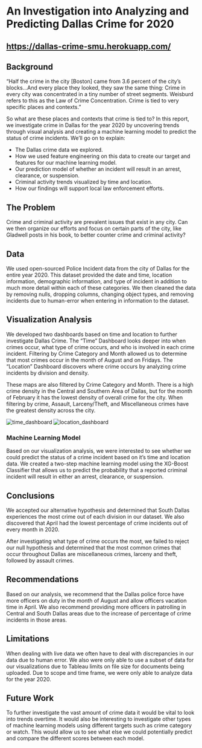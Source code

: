 # An Investigation into Analyzing and Predicting Dallas Crime for 2020

## https://dallas-crime-smu.herokuapp.com/

## Background
“Half the crime in the city [Boston] came from 3.6 percent of the city’s blocks…And every place they looked, they saw the same thing: Crime in every city was concentrated in a tiny number of street segments. Weisburd refers to this as  the Law of Crime Concentration.  Crime is tied to very specific places and contexts.” 

So what are these places and contexts that crime is tied to?  In this report, we investigate crime in Dallas for the year 2020 by uncovering trends through visual analysis and creating a machine learning model to predict the status of crime incidents.  We’ll go on to explain:
- The Dallas crime data we explored.
- How we used feature engineering on this data to create our target and features for our machine learning model.
- Our prediction model of whether an incident will result in an arrest, clearance, or suspension.
- Criminal activity trends visualized by time and location.
- How our findings will support local law enforcement efforts.

## The Problem
Crime and criminal activity are prevalent issues that exist in any city. Can we then organize our efforts and focus on certain parts of the city, like Gladwell posts in his book, to better counter crime and criminal activity?

## Data
We used open-sourced Police Incident data from the city of Dallas for the entire year 2020.  This dataset provided the date and time, location information, demographic information, and type of incident in addition to much more detail within each of these categories.  We then cleaned the data by removing nulls, dropping columns, changing object types, and removing incidents due to human-error when entering in information to the dataset.

## Visualization Analysis
We developed two dashboards based on time and location to further investigate Dallas Crime.  The “Time” Dashboard looks deeper into when crimes occur, what type of crime occurs, and who is involved in each crime incident.  Filtering by Crime Category and Month allowed us to determine that most crimes occur in the month of August and on Fridays.  The “Location” Dashboard discovers where crime occurs by analyzing crime incidents by division and density.  

These maps are also filtered by Crime Category and Month.  There is a high crime density in the Central and Southern Area of Dallas, but for the month of February it has the lowest density of overall crime for the city. When filtering by crime, Assault, Larceny/Theft, and Miscellaneous crimes have the greatest density across the city.

![time_dashboard](/static/images/time_dashboard.png)
![location_dashboard](/static/images/location_dashboard.png)

### Machine Learning Model
Based on our visualization analysis, we were interested to see whether we could predict the status of a crime incident based on it’s time and location data.  We created a two-step machine learning model using the XG-Boost Classifier that allows us to predict the probability that a reported criminal incident will result in either an arrest, clearance, or suspension.

## Conclusions
We accepted our alternative hypothesis and determined that South Dallas experiences the most crime out of each division in our dataset. We also discovered that April had the lowest percentage of crime incidents out of every month in 2020. 

After investigating what type of crime occurs the most, we failed to reject our null hypothesis and determined that the most common crimes that occur throughout Dallas are miscellaneous crimes, larceny and theft, followed by assault crimes. 

## Recommendations
Based on our analysis, we recommend that the Dallas police force have more officers on duty in the month of August and allow officers vacation time in April. We also recommend providing more officers in patrolling in Central and South Dallas areas due to the increase of percentage of crime incidents in those areas. 

## Limitations
When dealing with live data we often have to deal with discrepancies in our data due to human error.   We also were only able to use a subset of data for our visualizations due to Tableau limits on file size for documents being uploaded.  Due to scope and time frame, we were only able to analyze data for the year 2020.

## Future Work
To further investigate the vast amount of crime data it would be vital to look into trends overtime. It would also be interesting to investigate other types of machine learning models using different targets such as crime category or watch. This would allow us to see what else we could potentially predict and compare the different scores between each model.
